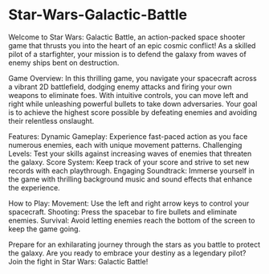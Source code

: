 # Star-Wars-Galactic-Battle
Welcome to Star Wars: Galactic Battle, an action-packed space shooter game that thrusts you into the heart of an epic cosmic conflict! As a skilled pilot of a starfighter, your mission is to defend the galaxy from waves of enemy ships bent on destruction.

Game Overview:
In this thrilling game, you navigate your spacecraft across a vibrant 2D battlefield, dodging enemy attacks and firing your own weapons to eliminate foes. With intuitive controls, you can move left and right while unleashing powerful bullets to take down adversaries. Your goal is to achieve the highest score possible by defeating enemies and avoiding their relentless onslaught.

Features:
Dynamic Gameplay: Experience fast-paced action as you face numerous enemies, each with unique movement patterns.
Challenging Levels: Test your skills against increasing waves of enemies that threaten the galaxy.
Score System: Keep track of your score and strive to set new records with each playthrough.
Engaging Soundtrack: Immerse yourself in the game with thrilling background music and sound effects that enhance the experience.

How to Play:
Movement: Use the left and right arrow keys to control your spacecraft.
Shooting: Press the spacebar to fire bullets and eliminate enemies.
Survival: Avoid letting enemies reach the bottom of the screen to keep the game going.

Prepare for an exhilarating journey through the stars as you battle to protect the galaxy. Are you ready to embrace your destiny as a legendary pilot? Join the fight in Star Wars: Galactic Battle!
